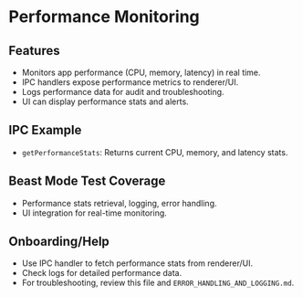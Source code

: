 # Performance Monitoring

## Features

- Monitors app performance (CPU, memory, latency) in real time.
- IPC handlers expose performance metrics to renderer/UI.
- Logs performance data for audit and troubleshooting.
- UI can display performance stats and alerts.

## IPC Example

- `getPerformanceStats`: Returns current CPU, memory, and latency stats.

## Beast Mode Test Coverage

- Performance stats retrieval, logging, error handling.
- UI integration for real-time monitoring.

## Onboarding/Help

- Use IPC handler to fetch performance stats from renderer/UI.
- Check logs for detailed performance data.
- For troubleshooting, review this file and `ERROR_HANDLING_AND_LOGGING.md`.
